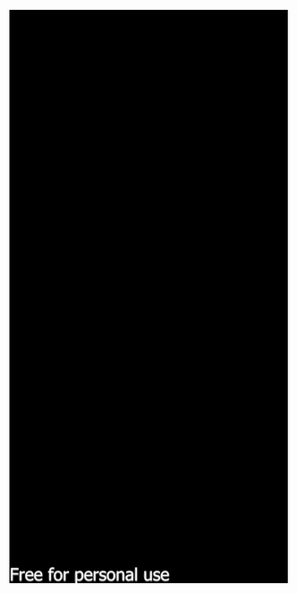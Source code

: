

![Alt Text](https://raw.githubusercontent.com/patika-128-react-native-bootcamp/week_2-dilancirkin/main/ezgif.com-gif-maker%20(2).gif?token=AS4B7MS4ECWOD6D4NFCPEYDBUJRG4)

